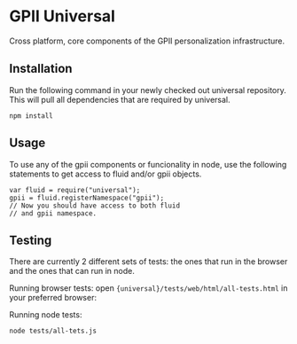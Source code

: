 GPII Universal
==============

Cross platform, core components of the GPII personalization infrastructure.

Installation
------------

Run the following command in your newly checked out universal repository. This
will pull all dependencies that are required by universal.

    npm install

Usage
-----

To use any of the gpii components or funcionality in node, use the
following statements to get access to fluid and/or gpii objects.

    var fluid = require("universal");
    gpii = fluid.registerNamespace("gpii");
    // Now you should have access to both fluid
    // and gpii namespace.

Testing
-------

There are currently 2 different sets of tests: the ones that run in the browser
and the ones that can run in node.

Running browser tests:
open `{universal}/tests/web/html/all-tests.html` in your preferred browser:

Running node tests:

    node tests/all-tets.js